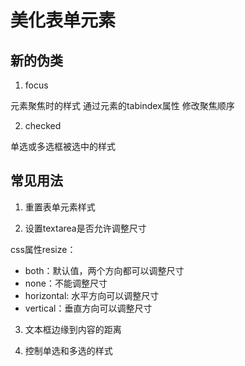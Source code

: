 # 美化表单元素

## 新的伪类

1. focus

元素聚焦时的样式 通过元素的tabindex属性 修改聚焦顺序

2. checked

单选或多选框被选中的样式 

## 常见用法

1. 重置表单元素样式

2. 设置textarea是否允许调整尺寸

css属性resize：

- both：默认值，两个方向都可以调整尺寸
- none：不能调整尺寸
- horizontal: 水平方向可以调整尺寸
- vertical：垂直方向可以调整尺寸

3. 文本框边缘到内容的距离

4. 控制单选和多选的样式